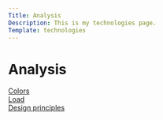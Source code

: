 ```yaml
---
Title: Analysis
Description: This is my technologies page.
Template: technologies
---
```


# Analysis

<div class="box box-1">
<a href="./analysis/01_colors">
Colors
</a>
</div>

<div class="box box-2">
<a href="./analysis/02_load">
Load
</a>
</div>

<div class="box box-3">
<a href="./analysis/03_design_principles">
Design principles
</a>
</div>
